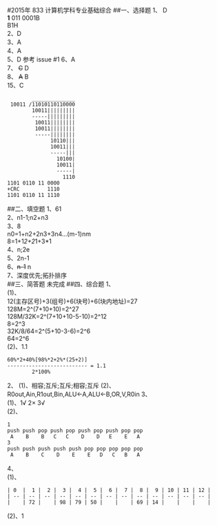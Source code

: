 #2015年 833 计算机学科专业基础综合
##一、选择题
1、 D  
**1** 011 0001B  
B1H  
2、D  
3、A  
4、A  
5、D 参考 issue #1
6、A  
7、 ~~C~~ D  
8、 ~~A~~ B  
15、C  
```
        ______________  
 10011 /11010110110000  
        10011|||||||||  
        -----|||||||||  
         10011||||||||  
         10011||||||||  
         -----||||||||  
              10110|||  
              10011|||  
              -----|||  
                10100|  
                10011|  
                -----|  
                  1110  
1101 0110 11 0000  
+CRC         1110  
1101 0110 11 1110  
```
##二、填空题
1、61  
2、n1-1;n2+n3  
3、8  
n0=1+n2+2n3+3n4...(m-1)nm  
8=1+1*2+2*1+3*1  
4、n;2e  
5、2n-1  
6、~~n-1~~ n         
7、深度优先;拓扑排序  
##三、简答题
未完成
##四、综合题
1、  
(1)、  
12(主存区号)+3(组号)+6(块号)+6(块内地址)=27  
128M=2^(7+10+10)=2^27  
128M/32K=2^(7+10+10-5-10)=2^12  
8=2^3  
32K/8/64=2^(5+10-3-6)=2^6  
64=2^6  
(2)、1.1  
```
60%*2+40%[98%*2+2%*(25+2)]
-------------------------- = 1.1
        2*100%
```
2、
(1)、相容;互斥;互斥;相容;互斥
(2)、R0out,Ain,R1out,Bin,ALU←A,ALU←B,OR,V,R0in
3、  
(1)、1√ 2× 3√  
(2)、  
```
1 
push push pop push pop push pop push pop pop
 A    B    B   C   C    D    D   E    E   A
3
push push push push push pop pop pop pop pop
 A    B    C    D    E    E   D   C   B   A
```
4、  
(1)、
```
| 0  |  1 |  2 |  3 |  4 |  5 |  6 |  7 |  8 |  9 | 10 | 11 | 12 |
| -- | -- | -- | -- | -- | -- | -- | -- | -- | -- | -- | -- | -- |
|    | 72 |    | 98 | 79 | 50 |    |    | 69 | 14 |    |    |    |
```
(2)、1

